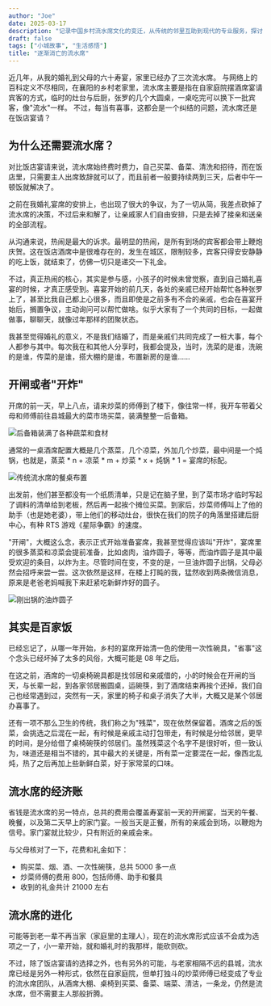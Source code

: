 ```yaml
---
author: "Joe"
date: 2025-03-17
description: "记录中国乡村流水席文化的变迁，从传统的邻里互助到现代的专业服务，探讨其社会意义与经济价值"
draft: false
tags: ["小城故事", "生活感悟"]
title: "逐渐消亡的流水席"
---
```


近几年，从我的婚礼到父母的六十寿宴，家里已经办了三次流水席。
与网络上的百科定义不尽相同，在襄阳的乡村老家里，流水席主要是指在自家庭院摆酒席宴请宾客的方式，临时的灶台与后厨，张罗的几个大圆桌，一桌吃完可以换下一批宾客，像"流水"一样。
不过，每当有喜事，这都会是一个纠结的问题，流水席还是在饭店宴请？

## 为什么还需要流水席？

对比饭店宴请来说，流水席始终费时费力，自己买菜、备菜、清洗和招待，而在饭店里，只需要主人出席致辞就可以了，而且前者一般要持续两到三天，后者中午一顿饭就解决了。

之前在我婚礼宴席的安排上，也出现了很大的争议，为了一切从简，我差点砍掉了流水席的决策，不过后来和解了，让亲戚家人们自由安排，只是去掉了接亲和送亲的全部流程。

从沟通来说，热闹是最大的诉求。最明显的热闹，是所有到场的宾客都会带上鞭炮庆贺。这在饭店酒席中是很难存在的，发生在城区，限制较多，宾客只得安安静静的吃上饭，就结束了，仿佛一切只是递交一下礼金。

不过，真正热闹的核心，其实是参与感，小孩子的时候未曾觉察，直到自己婚礼喜宴的时候，才真正感受到。喜宴开始的前几天，各处的亲戚已经开始帮忙各种张罗上了，甚至比我自己都上心很多，而且即使是之前多有不合的亲戚，也会在喜宴开始后，搁置争议，主动询问可以帮忙做啥。似乎大家有了一个共同的目标，一起做做事，聊聊天，就像过年那样的团聚状态。

我甚至觉得婚礼的意义，不是我们结婚了，而是亲戚们共同完成了一桩大事，每个人都参与其中。每次我在和其他人分享时，我都会提及，当时，洗菜的是谁，洗碗的是谁，传菜的是谁，搭大棚的是谁，布置新房的是谁……

## 开闸或者"开炸"

开席的前一天，早上八点，请来炒菜的师傅到了楼下，像往常一样，我开车带着父母和师傅前往县城最大的菜市场买菜，装满整整一后备箱。

![后备箱装满了各种蔬菜和食材](/images/posts/traditional-banquet-culture/vegetables-in-car.webp)

通常的一桌酒席配置大概是几个蒸菜，几个凉菜，外加几个炒菜，最中间是一个炖锅，也就是，蒸菜 * n + 凉菜 * m + 炒菜 * x + 炖锅 * 1 = 宴席的标配。

![传统流水席的餐桌布置](/images/posts/traditional-banquet-culture/banquet-table.webp)

出发前，他们甚至都没有一个纸质清单，只是记在脑子里，到了菜市场才临时写起了调料的清单给到老板，然后再一起挨个摊位买菜。到家后，炒菜师傅叫上了他的助手（也是她老婆），带上他们的移动灶台，很快在我们的院子的角落里搭建后厨中心，有种 RTS 游戏《星际争霸》的速度。

"开闸"，大概这么念，表示正式开始准备宴席，我甚至觉得应该叫"开炸"，宴席里的很多蒸菜和凉菜会提前准备，比如卤肉，油炸圆子，等等，而油炸圆子是其中最受欢迎的条目，以炸为主。尽管时间在变，不变的是，一旦油炸圆子出锅，父母必然会招呼来尝一尝。这次依然是这样，在楼上打盹的我，猛然收到两条微信消息，原来是老爸老妈喊我下来赶紧吃新鲜炸好的圆子。

![刚出锅的油炸圆子](/images/posts/traditional-banquet-culture/fried-meatballs.webp)

## 其实是百家饭

已经忘记了，从哪一年开始，乡村的宴席开始清一色的使用一次性碗具，"省事"这个念头已经坏掉了太多的风俗，大概可能是 08 年之后。

在这之前，酒席的一切桌椅碗具都是找邻居和亲戚借的，小的时候会在开闸的当天，与长辈一起，到各家邻居搬圆桌，运碗筷，到了酒席结束再挨个还掉，我们自己也经常遇到过，突然有一天，家里的椅子和桌子消失了大半，大概又是某个邻居办喜事了。

还有一项不那么卫生的传统，我们称之为"残菜"，现在依然保留着。酒席之后的饭菜，会挑选之后混在一起，有时候是亲戚主动打包带走，有时候是分给邻居，更早的时间，是分给借了桌椅碗筷的邻居们。虽然残菜这个名字不是很好听，但一致认为，味道还是相当不错的，其中最大的关键是，所有菜一定要混在一起，像西北乱炖，热了之后再加上些新鲜白菜，好于家常菜的口味。

## 流水席的经济账

省钱是流水席的另一特点，总共的费用会覆盖寿宴前一天的开闸宴，当天的午餐、晚餐，以及第二天早上的家门宴。一般当天是正餐，所有的亲戚会到场，以鞭炮为信号。家门宴就比较少，只有附近的亲戚会来。

与父母核对了一下，花费和礼金如下：
- 购买菜、烟、酒、一次性碗筷，总共 5000 多一点
- 炒菜师傅的费用 800，包括师傅、助手和餐具
- 收到的礼金共计 21000 左右

## 流水席的进化

可能等到老一辈不再当家（家庭里的主理人），现在的流水席形式应该不会成为选项之一了，小一辈开始，就和婚礼时的我那样，能砍则砍。

不过，除了饭店宴请的选择之外，也有另外的可能，与老家相隔不远的县城，流水席已经是另外一种形式，依然在自家庭院，但单打独斗的炒菜师傅已经变成了专业的流水席团队，从酒席大棚、桌椅到买菜、备菜、端菜、清洁，一条龙，仍然是流水席，但不需要主人那般折腾。 